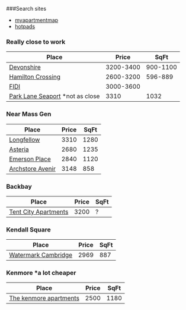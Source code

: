 ###Search sites
- [myapartmentmap](http://www.myapartmentmap.com/map/zip_code/02110/?search=true)
- [hotpads](http://hotpads.com/search#lat=42.36000189322598&lon=-71.05594396591187&zoom=24&detailsOpen=true&dupeGrouping=building&listingTypes=rental,sublet,room,corporate&bedrooms=2,3,4,5,6,7,8plus&highPrice=3500&includeVaguePricing=false&resultsPerQuad=24)


### Really close to work
Place | Price | SqFt |
------|-------|-------
[Devonshire](http://www.devonshireboston.com/)|3200-3400|900-1100
[Hamilton Crossing](http://thehamiltoncompany.com/crossing/index.html#price)|2600-3200|596-889
[FIDI](http://fidilofts.com/residencies/)|3000-3600|
[Park Lane Seaport](http://www.parklaneseaport.com/) *not as close|3310|1032


### Near Mass Gen
Place | Price | SqFt |
------|-------|-------
[Longfellow](http://www.equityapartments.com/Massachusetts/Boston-apartments/Beacon-Hill/The-Towers-at-Longfellow-apartments.aspx)|3310|1280
[Asteria](http://www.equityapartments.com/massachusetts/boston-apartments/west-end/the-west-end-apartments-asteria-villas-and-vesta.aspx)|2680|1235
[Emerson Place](http://www.equityapartments.com/Massachusetts/Boston-apartments/Beacon-Hill/Emerson-Place-apartments.aspx)|2840|1120
[Archstore Avenir](http://www.archstoneapartments.com/Templates_Metro/CommunityFloorPlans.aspx?NRMODE=Published&NRNODEGUID=%7b650A7B8A-B6CE-4E67-BFBD-32002C790997%7d&NRORIGINALURL=%2fApartments%2fMassachusetts%2fBoston%2fArchstone_Avenir%2ffloorplans.htm&NRCACHEHINT=NoModifyGuest)|3148|858

### Backbay
Place | Price | SqFt |
------|-------|-------
[Tent City Apartments](http://www.tentcityapartments.com/boston/tent-city-apartments/)|3200|?

### Kendall Square
Place | Price | SqFt |
------|-------|-------
[Watermark Cambridge](http://gables.com/find/apartment/1231-watermark-cambridge-cambridge-ma)|2969|887

### Kenmore *a lot cheaper
Place | Price | SqFt |
------|-------|-------
[The kenmore apartments](http://www.kenmoreapts.com/templates/ml_template_concept07_writ/floorplan.asp?w=thekenmore&siteid=1983443)|2500|1180